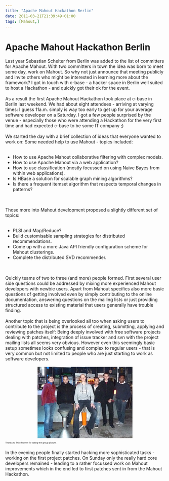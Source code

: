```yaml
---
title: "Apache Mahout Hackathon Berlin"
date: 2011-03-21T21:39:49+01:00
tags: [Mahout,]
---
```


# Apache Mahout Hackathon Berlin


Last year Sebastian Schelter from Berlin was added to the list of committers for Apache Mahout. With two committers in 
town the idea was born to meet some day, work on Mahout. So why not just announce that meeting publicly and invite 
others who might be interested in learning more about the framework? I got in touch with c-base - a hacker space in 
Berlin well suited to host a Hackathon - and quickly got their ok for the event.<br><br>As a result the first Apache 
Mahout Hackathon took place at c-base in Berlin last weekend. We had about eight attendees - arriving at varying times: 
I guess 11a.m. simply is way too early to get up for your average software developer on a Saturday. I got a few people 
surprised by the venue - especially those who were attending a Hackathon for the very first time and had expected 
c-base to be some IT company ;)<br><br>We started the day with a brief collection of ideas that everyone wanted to work 
on: Some needed help to use Mahout - topics included:<br><ul><br><li>How to use Apache Mahout collaborative filtering 
with complex models.<br><li>How to use Apache Mahout via a web application?<br><li>How to use classification (mostly 
focussed on using Naive Bayes from within web applications).<br><li>Is HBase a solution for scalable graph mining 
algorithms?<br><li>Is there a frequent itemset algorithm that respects temporal changes in 
patterns?<br></ul><br><br>Those more into Mahout development proposed a slightly different set of 
topics:<br><ul><br><li>PLSI and Map/Reduce?<br><li>Build customisable sampling strategies for distributed 
recommendations.<br><li>Come up with a more Java API friendly configuration scheme for Mahout 
clusterings.<br><li>Complete the distributed SVD recommender.<br></ul><br><br>Quickly teams of two to three (and more) 
people formed. First several user side questions could be addressed by mixing more experienced Mahout developers with 
newbie users. Apart from Mahout specifics also more basic questions of getting involved even by simply contributing to 
the online documentation, answering questions on the mailing lists or just providing structured access to existing 
material that users generally have trouble finding. <br><br>Another topic that is being overlooked all too when asking 
users to contribute to the project is the process of creating, submitting, applying and reviewing patches itself: Being 
deeply involved with free software projects dealing with patches, integration of issue tracker and svn with the project 
mailing lists all seems very obvious. However even this seemingly basic setup sometimes looks confusing and complex to 
regular users - that is very common but not limited to people who are just starting to work as software 
developers.<br><br><center><img src="/hackathon_small_group.jpg"/></center> 
<span style="font-size: 5pt">Thanks to Thilo Fromm for taking the group picture.</span><br><br>In the evening people 
finally started hacking more sophisticated tasks - working on the first project patches. On Sunday only the really hard 
core developers remained - leading to a rather focussed work on Mahout improvements which in the end led to first 
patches sent in from the Mahout Hackathon.
